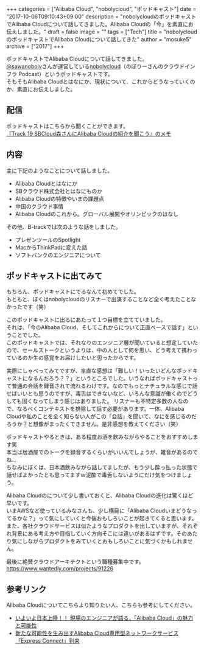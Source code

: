 +++
categories = ["Alibaba Cloud", "nobolycloud", "ポッドキャスト"]
date = "2017-10-06T09:10:43+09:00"
description = "nobolycloudのポッドキャストでAlibaba Cloudについて話してきました。Alibaba Cloudの「今」を素直にお伝えしました。"
draft = false
image = ""
tags = ["Tech"]
title = "nobolycloudのポッドキャストでAlibaba Cloudについて話してきた"
author = "mosuke5"
archive = ["2017"]
+++

ポッドキャストでAlibaba Cloudについて話してきました。  
[@sawanoboly](https://twitter.com/sawanoboly)さんが運営している[nobolycloud](https://cloudinfra.audio/)（のぼりーさんのクラウドインフラ Podcast）というポッドキャストです。  
そもそもAlibaba Cloudとはなにか、現状について、これからどうなっていくのか、素直にお伝えしました。

<!--more-->

## 配信
ポッドキャストはこちらから聞くことができます。  
[『Track 19 SBCloud森さんにAlibaba Cloudの紹介を聞こう』のメモ](https://cloudinfra.audio/track19-74e652f5afcb)

## 内容
主に下記のようなことについて話しました。

- Alibaba Cloudとはなにか
- SBクラウド株式会社とはなにものか
- Alibaba Cloudの特徴やいまの課題点
- 中国のクラウド事情
- Alibaba Cloudのこれから。グローバル展開やオリンピックのはなし

その他、B-trackでは次のような話をしました。

- プレゼンツールのSpotlight
- MacからThinkPadに変えた話
- ソフトバンクのエンジニアについて

## ポッドキャストに出てみて
もちろん、ポッドキャストにでるなんて初めてでした。  
もともと、ぼくはnobolycloudのリスナーで出演することなど全く考えたことなかったです（笑）

このポッドキャストに出るにあたって１つ目標を立てていました。  
それは、「今のAlibaba Cloud、そしてこれからについて正直ベースで話す」ということでした。  
このポッドキャストでは、それなりのエンジニア層が聞いていると想定していたので、セールストークというよりは、中の人として何を思い、どう考えて携わっているのか生の感覚をお届けしたいと思ったからです。

実際にしゃべってみてですが、率直な感想は「難しい！いったいどんなポッドキャストになるんだろう？？」というところでした。いうなればポッドキャストって普通の会話を録音されて流れるわけです。なのでもっとナチュラルな感じで話せばいいとも思うのですが、毒舌はできないなど、いろんな意識が働くのでどうしても固くなってしまう感じはありました。
リスナーも不特定多数の人なので、なるべくコンテキストを排除して話す必要があります。一体、Alibaba Cloudや私のことを全く知らない人がこの「会話」を聞いて、なにを感じるのだろうか？と想像がまったくできません。是非感想を教えてください（笑）

ポッドキャストやるときは、ある程度お酒を飲みながらやることをおすすめします笑  
本当は居酒屋でのトークを録音するくらいがいいんでしょうが、雑音があるのでね…  
ちなみにぼくは、日本酒飲みながら話してましたが、もう少し酔っ払った状態で話せばよかったとも思ってますｗ泥酔で毒舌しないようにだけ気をつけましょう。

Alibaba Cloudのについて少し書いておくと、Alibaba Cloudの進化は驚くほど早いです。  
いまAWSなど使っているみなさんも、少し横目に「Alibaba Cloudいまどうなってるかな？」って気にしていくと今後おもしろいことが起きてくると思います。  
また、各社クラウドサービスは似たようなプロダクトを出していますが、それぞれ背景にある考え方や目指していく方向そこには違いがあるはずです。そのあたり気にしながらプロダクトをみていくとおもしろいことに気づくかもしれません。

最後に絶賛クラウドアーキテクトという職種募集中です。  
https://www.wantedly.com/projects/91226

## 参考リンク
Alibaba Cloudについてこちらより知りたい人、こちらも参考にしてください。

- [いよいよ日本上陸！！ 現場のエンジニアが語る，「Alibaba Cloud」の魅力と可能性](http://gihyo.jp/admin/serial/01/sb_cloud/0001)
- [新たな可能性を生み出すAlibaba Cloud専用型ネットワークサービス「Express Connect」到来](http://gihyo.jp/admin/serial/01/sb_cloud/0002)
